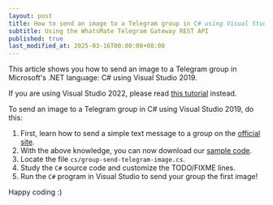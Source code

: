 ```yaml
---
layout: post
title: How to send an image to a Telegram group in C# using Visual Studio 2019
subtitle: Using the WhatsMate Telegram Gateway REST API
published: true
last_modified_at: 2025-03-16T00:00:00+08:00
---
```


This article shows you how to send an image to a Telegram group in Microsoft's .NET language: C# using Visual Studio 2019.

If you are using Visual Studio 2022, please read [this tutorial](/2022-07-20-send-telegram-image-group-c-sharp-dot-net-vs2022/) instead.

To send an image to a Telegram group in C# using Visual Studio 2019, do this:

1. First, learn how to send a simple text message to a group on the [official site](https://www.whatsmate.net/telegram-group-message-api.html). 
2. With the above knowledge, you can now download our [sample code](https://github.com/whatsmate/telegram-demos/archive/master.zip).
3. Locate the file `cs/group-send-telegram-image.cs`.  <script src="https://gist.github.com/whatsmate/fb882ce3f24d8412dd18d42467f94a0b.js"></script>
4. Study the `C#` source code and customize the TODO/FIXME lines.
5. Run the `C#` program in Visual Studio to send your group the first image!


Happy coding :) 


<br>

